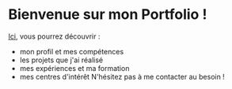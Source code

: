 # Bienvenue sur mon Portfolio !
[Ici](https://constantinleo.github.io/portfolio/), vous pourrez découvrir :
- mon profil et mes compétences
- les projets que j'ai réalisé
- mes expériences et ma formation
- mes centres d'intérêt
N'hésitez pas à me contacter au besoin !
